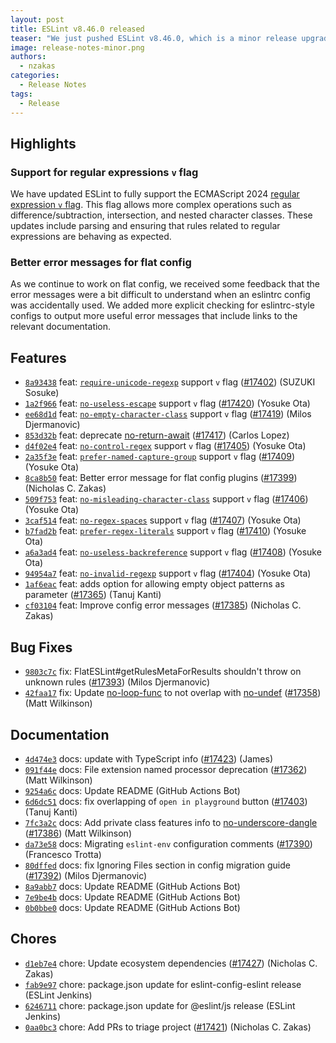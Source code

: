 ```yaml
---
layout: post
title: ESLint v8.46.0 released
teaser: "We just pushed ESLint v8.46.0, which is a minor release upgrade of ESLint. This release adds some new features and fixes several bugs found in the previous release."
image: release-notes-minor.png
authors:
  - nzakas
categories:
  - Release Notes
tags:
  - Release
---
```



## Highlights

### Support for regular expressions `v` flag

We have updated ESLint to fully support the ECMAScript 2024 [regular expression `v` flag](https://github.com/tc39/proposal-regexp-v-flag). This flag allows more complex operations such as difference/subtraction, intersection, and nested character classes. These updates include parsing and ensuring that rules related to regular expressions are behaving as expected.

### Better error messages for flat config

As we continue to work on flat config, we received some feedback that the error messages were a bit difficult to understand when an eslintrc config was accidentally used. We added more explicit checking for eslintrc-style configs to output more useful error messages that include links to the relevant documentation.


## Features


* [`8a93438`](https://github.com/eslint/eslint/commit/8a9343871f7dade19d910ca8e2a4177bfca28b64) feat: [`require-unicode-regexp`](/docs/rules/require-unicode-regexp) support `v` flag ([#17402](https://github.com/eslint/eslint/issues/17402)) (SUZUKI Sosuke)
* [`1a2f966`](https://github.com/eslint/eslint/commit/1a2f966fabe35103141d2f936180d2f1a72154db) feat: [`no-useless-escape`](/docs/rules/no-useless-escape) support `v` flag ([#17420](https://github.com/eslint/eslint/issues/17420)) (Yosuke Ota)
* [`ee68d1d`](https://github.com/eslint/eslint/commit/ee68d1d9630892d99ae0d8dabe2f9f8d3b1338be) feat: [`no-empty-character-class`](/docs/rules/no-empty-character-class) support `v` flag ([#17419](https://github.com/eslint/eslint/issues/17419)) (Milos Djermanovic)
* [`853d32b`](https://github.com/eslint/eslint/commit/853d32baa8934c08b59a738470b72522e1505f6f) feat: deprecate [no-return-await](/docs/rules/no-return-await) ([#17417](https://github.com/eslint/eslint/issues/17417)) (Carlos Lopez)
* [`d4f02e4`](https://github.com/eslint/eslint/commit/d4f02e4bf1b9ae4e1fc8f2bc4e4851ae3c36a127) feat: [`no-control-regex`](/docs/rules/no-control-regex) support `v` flag ([#17405](https://github.com/eslint/eslint/issues/17405)) (Yosuke Ota)
* [`2a35f3e`](https://github.com/eslint/eslint/commit/2a35f3e6ed27deafbebba48b6aec570d3abf9974) feat: [`prefer-named-capture-group`](/docs/rules/prefer-named-capture-group) support `v` flag ([#17409](https://github.com/eslint/eslint/issues/17409)) (Yosuke Ota)
* [`8ca8b50`](https://github.com/eslint/eslint/commit/8ca8b50b0425b3bad34a9505bc3095168e2f59d8) feat: Better error message for flat config plugins ([#17399](https://github.com/eslint/eslint/issues/17399)) (Nicholas C. Zakas)
* [`509f753`](https://github.com/eslint/eslint/commit/509f75395035822280245772e2a95732a0dde0e1) feat: [`no-misleading-character-class`](/docs/rules/no-misleading-character-class) support `v` flag ([#17406](https://github.com/eslint/eslint/issues/17406)) (Yosuke Ota)
* [`3caf514`](https://github.com/eslint/eslint/commit/3caf51487decdf93a4b17765a2af2a51c337e974) feat: [`no-regex-spaces`](/docs/rules/no-regex-spaces) support `v` flag ([#17407](https://github.com/eslint/eslint/issues/17407)) (Yosuke Ota)
* [`b7fad2b`](https://github.com/eslint/eslint/commit/b7fad2b52f23667628cf209663795a721c88d0ba) feat: [`prefer-regex-literals`](/docs/rules/prefer-regex-literals) support `v` flag ([#17410](https://github.com/eslint/eslint/issues/17410)) (Yosuke Ota)
* [`a6a3ad4`](https://github.com/eslint/eslint/commit/a6a3ad4ae438ea7fc3a1d97cd2555f6534b565f1) feat: [`no-useless-backreference`](/docs/rules/no-useless-backreference) support `v` flag ([#17408](https://github.com/eslint/eslint/issues/17408)) (Yosuke Ota)
* [`94954a7`](https://github.com/eslint/eslint/commit/94954a715448d5794f2892bf212fe986b43228ed) feat: [`no-invalid-regexp`](/docs/rules/no-invalid-regexp) support `v` flag ([#17404](https://github.com/eslint/eslint/issues/17404)) (Yosuke Ota)
* [`1af6eac`](https://github.com/eslint/eslint/commit/1af6eac5727080c809e37c07dc729b44ef24483c) feat: adds option for allowing empty object patterns as parameter ([#17365](https://github.com/eslint/eslint/issues/17365)) (Tanuj Kanti)
* [`cf03104`](https://github.com/eslint/eslint/commit/cf03104b278fea59ef46e09f667110f5eaaf95e3) feat: Improve config error messages ([#17385](https://github.com/eslint/eslint/issues/17385)) (Nicholas C. Zakas)






## Bug Fixes


* [`9803c7c`](https://github.com/eslint/eslint/commit/9803c7c04078f0672d8a480fd39cf3bbef8017e6) fix: FlatESLint#getRulesMetaForResults shouldn't throw on unknown rules ([#17393](https://github.com/eslint/eslint/issues/17393)) (Milos Djermanovic)
* [`42faa17`](https://github.com/eslint/eslint/commit/42faa17b1c93f801b14bea2840d1d528e25c7211) fix: Update [no-loop-func](/docs/rules/no-loop-func) to not overlap with [no-undef](/docs/rules/no-undef) ([#17358](https://github.com/eslint/eslint/issues/17358)) (Matt Wilkinson)




## Documentation


* [`4d474e3`](https://github.com/eslint/eslint/commit/4d474e351ba6ce0242f18e55c27cb3ae17b84f63) docs: update with TypeScript info ([#17423](https://github.com/eslint/eslint/issues/17423)) (James)
* [`091f44e`](https://github.com/eslint/eslint/commit/091f44e4c72007edb2ac6d4db4eafa5501e41e94) docs: File extension named processor deprecation ([#17362](https://github.com/eslint/eslint/issues/17362)) (Matt Wilkinson)
* [`9254a6c`](https://github.com/eslint/eslint/commit/9254a6cea845dfaf2f3f52f718cb9b071853aa09) docs: Update README (GitHub Actions Bot)
* [`6d6dc51`](https://github.com/eslint/eslint/commit/6d6dc5141f535728029eef8735854a421bc08eba) docs: fix overlapping of `open in playground` button ([#17403](https://github.com/eslint/eslint/issues/17403)) (Tanuj Kanti)
* [`7fc3a2c`](https://github.com/eslint/eslint/commit/7fc3a2ce68979a2c2a6fc779e647b3004ab6f4ac) docs: Add private class features info to [no-underscore-dangle](/docs/rules/no-underscore-dangle) ([#17386](https://github.com/eslint/eslint/issues/17386)) (Matt Wilkinson)
* [`da73e58`](https://github.com/eslint/eslint/commit/da73e583e1703a420551d8fa8f7c70b56dc88dd5) docs: Migrating `eslint-env` configuration comments ([#17390](https://github.com/eslint/eslint/issues/17390)) (Francesco Trotta)
* [`80dffed`](https://github.com/eslint/eslint/commit/80dffed4c81dcc71fb72bc187aff2f87d141a6ed) docs: fix Ignoring Files section in config migration guide ([#17392](https://github.com/eslint/eslint/issues/17392)) (Milos Djermanovic)
* [`8a9abb7`](https://github.com/eslint/eslint/commit/8a9abb7cf424bd49d45c09345dc45ae95f29cc9d) docs: Update README (GitHub Actions Bot)
* [`7e9be4b`](https://github.com/eslint/eslint/commit/7e9be4bd7331d0e8e8e0af0b075a2f6d28d1bea3) docs: Update README (GitHub Actions Bot)
* [`0b0bbe0`](https://github.com/eslint/eslint/commit/0b0bbe07d4fb0870f3916e975b8ec6978f838077) docs: Update README (GitHub Actions Bot)








## Chores


* [`d1eb7e4`](https://github.com/eslint/eslint/commit/d1eb7e46e954c64af8d7d13d087b3a18f43e6d72) chore: Update ecosystem dependencies ([#17427](https://github.com/eslint/eslint/issues/17427)) (Nicholas C. Zakas)
* [`fab9e97`](https://github.com/eslint/eslint/commit/fab9e97ef9dff40e98a5b3b97bdd3b0ff5439d46) chore: package.json update for eslint-config-eslint release (ESLint Jenkins)
* [`6246711`](https://github.com/eslint/eslint/commit/6246711e0650d03afe044c36acde048ed2d39ee3) chore: package.json update for @eslint/js release (ESLint Jenkins)
* [`0aa0bc3`](https://github.com/eslint/eslint/commit/0aa0bc365a5425440c8e86c96104d0053a51b602) chore: Add PRs to triage project ([#17421](https://github.com/eslint/eslint/issues/17421)) (Nicholas C. Zakas)
